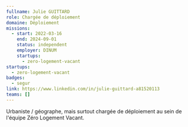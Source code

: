 ```yaml
---
fullname: Julie GUITTARD
role: Chargée de déploiement
domaine: Déploiement
missions:
  - start: 2022-03-16
    end: 2024-09-01
    status: independent
    employer: DINUM
    startups:
      - zero-logement-vacant
startups:
  - zero-logement-vacant
badges:
  - segur
link: https://www.linkedin.com/in/julie-guittard-a81520113
teams: []
---
```

Urbaniste / géographe, mais surtout chargée de déploiement au sein de l'équipe Zéro Logement Vacant.
